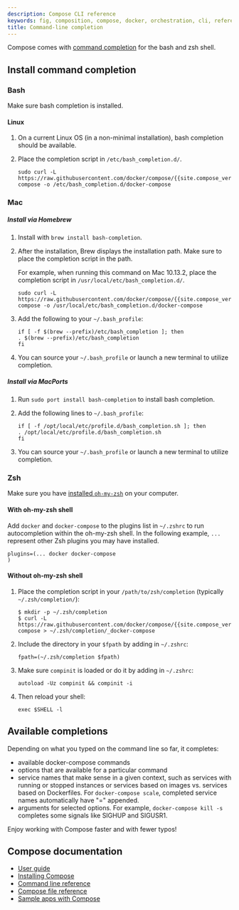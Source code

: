 ```yaml
---
description: Compose CLI reference
keywords: fig, composition, compose, docker, orchestration, cli, reference
title: Command-line completion
---
```


Compose comes with [command completion](http://en.wikipedia.org/wiki/Command-line_completion)
for the bash and zsh shell.

## Install command completion

### Bash

Make sure bash completion is installed.

#### Linux

1. On a current Linux OS (in a non-minimal installation), bash completion should be
available.

2. Place the completion script in `/etc/bash_completion.d/`.

    ```shell
    sudo curl -L https://raw.githubusercontent.com/docker/compose/{{site.compose_version}}/contrib/completion/bash/docker-compose -o /etc/bash_completion.d/docker-compose
    ```

### Mac

##### Install via Homebrew

1. Install with `brew install bash-completion`.
2. After the installation, Brew displays the installation path. Make sure to place the completion script in the path.

    For example, when running this command on Mac 10.13.2, place the completion script in `/usr/local/etc/bash_completion.d/`.

    ```shell
    sudo curl -L https://raw.githubusercontent.com/docker/compose/{{site.compose_version}}/contrib/completion/bash/docker-compose -o /usr/local/etc/bash_completion.d/docker-compose
    ```

3. Add the following to your `~/.bash_profile`:

    ```shell
    if [ -f $(brew --prefix)/etc/bash_completion ]; then
    . $(brew --prefix)/etc/bash_completion
    fi
    ```

4. You can source your `~/.bash_profile` or launch a new terminal to utilize
completion.

##### Install via MacPorts

1. Run `sudo port install bash-completion` to install bash completion.

2. Add the following lines to `~/.bash_profile`:

    ```shell
    if [ -f /opt/local/etc/profile.d/bash_completion.sh ]; then
    . /opt/local/etc/profile.d/bash_completion.sh
    fi
    ```

3. You can source your `~/.bash_profile` or launch a new terminal to utilize
completion.

### Zsh

Make sure you have [installed `oh-my-zsh`](https://ohmyz.sh/) on your computer. 

#### With oh-my-zsh shell

Add `docker` and `docker-compose` to the plugins list in `~/.zshrc` to run autocompletion within the oh-my-zsh shell. In the following example, `...` represent other Zsh plugins you may have installed.

```shell
plugins=(... docker docker-compose
)
 ```

#### Without oh-my-zsh shell

1. Place the completion script in your `/path/to/zsh/completion` (typically `~/.zsh/completion/`):

    ```shell
    $ mkdir -p ~/.zsh/completion
    $ curl -L https://raw.githubusercontent.com/docker/compose/{{site.compose_version}}/contrib/completion/zsh/_docker-compose > ~/.zsh/completion/_docker-compose
    ```

2. Include the directory in your `$fpath` by adding in `~/.zshrc`:

    ```shell
    fpath=(~/.zsh/completion $fpath)
    ```

3. Make sure `compinit` is loaded or do it by adding in `~/.zshrc`:

    ```shell
    autoload -Uz compinit && compinit -i
    ```

4. Then reload your shell:

    ```shell
    exec $SHELL -l
    ```

## Available completions

Depending on what you typed on the command line so far, it completes:

 - available docker-compose commands
 - options that are available for a particular command
 - service names that make sense in a given context, such as services with running or stopped instances or services based on images vs. services based on Dockerfiles. For `docker-compose scale`, completed service names automatically have "=" appended.
 - arguments for selected options. For example, `docker-compose kill -s` completes some signals like SIGHUP and SIGUSR1.

Enjoy working with Compose faster and with fewer typos!

## Compose documentation

- [User guide](index.md)
- [Installing Compose](install.md)
- [Command line reference](reference/index.md)
- [Compose file reference](compose-file/index.md)
- [Sample apps with Compose](samples-for-compose.md)

